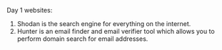Day 1
websites:
  1) Shodan is the search engine for everything on the internet.
  2)  Hunter is an email finder and email verifier tool which allows you to perform domain search for email addresses.